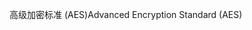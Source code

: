 <span data-ttu-id="2ea0f-101">高级加密标准 (AES)</span><span class="sxs-lookup"><span data-stu-id="2ea0f-101">Advanced Encryption Standard (AES)</span></span>
